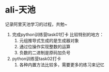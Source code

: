 # ali-天池
记录阿里天池学习的过程，共勉~
1. 完成python训练营task01打卡
   比较特别的地方：
   1. 元组推导式生成的是生成器对象
   2. 通过位操作实现整数的运算
   3. 负数的二进制是原码加负号
2. python训练营task02打卡
   1. 各种内置方法比较多，需要更多的练习来记忆
